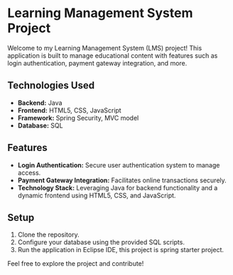 # Learning Management System Project

Welcome to my Learning Management System (LMS) project! This application is built to manage educational content with features such as login authentication, payment gateway integration, and more.

## Technologies Used
- **Backend:** Java
- **Frontend:** HTML5, CSS, JavaScript
- **Framework:** Spring Security, MVC model
- **Database:** SQL

## Features
- **Login Authentication:** Secure user authentication system to manage access.
- **Payment Gateway Integration:** Facilitates online transactions securely.
- **Technology Stack:** Leveraging Java for backend functionality and a dynamic frontend using HTML5, CSS, and JavaScript.

## Setup
1. Clone the repository.
2. Configure your database using the provided SQL scripts.
3. Run the application in Eclipse IDE, this project is spring starter project.

Feel free to explore the project and contribute!
